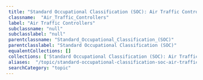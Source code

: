 ```yaml
--- 
 title: "Standard Occupational Classification (SOC): Air Traffic Controllers" 
 classname:  "Air_Traffic_Controllers" 
 label: "Air Traffic Controllers" 
 subclassname: "null" 
 subclasslabel: "null" 
 parentclassname: "Standard_Occupational_Classification_(SOC)" 
 parentclasslabel: "Standard Occupational Classification (SOC)" 
 equalentCollections: [] 
 collections: ['Standard Occupational Classification (SOC): Air Traffic Controllers']
 aliases:  "/topic/standard-occupational-classification-soc-air-traffic-controllers"  
 searchCategory: "topic" 
---
```

